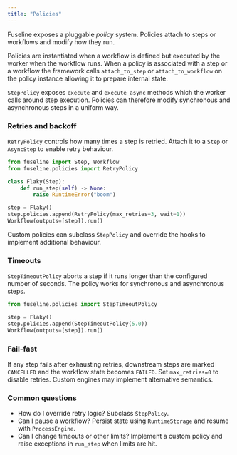 ```yaml
---
title: "Policies"
---
```


Fuseline exposes a pluggable *policy* system. Policies attach to steps or
workflows and modify how they run.

Policies are instantiated when a workflow is defined but executed by the
worker when the workflow runs.  When a policy is associated with a step or a
workflow the framework calls ``attach_to_step`` or ``attach_to_workflow`` on the
policy instance allowing it to prepare internal state.

``StepPolicy`` exposes ``execute`` and ``execute_async`` methods which the
worker calls around step execution.  Policies can therefore modify synchronous
and asynchronous steps in a uniform way.

### Retries and backoff

`RetryPolicy` controls how many times a step is retried. Attach it to a
`Step` or `AsyncStep` to enable retry behaviour.

```python
from fuseline import Step, Workflow
from fuseline.policies import RetryPolicy

class Flaky(Step):
    def run_step(self) -> None:
        raise RuntimeError("boom")

step = Flaky()
step.policies.append(RetryPolicy(max_retries=3, wait=1))
Workflow(outputs=[step]).run()
```

Custom policies can subclass `StepPolicy` and override the hooks to
implement additional behaviour.

### Timeouts

`StepTimeoutPolicy` aborts a step if it runs longer than the configured
number of seconds.  The policy works for synchronous and asynchronous steps.

```python
from fuseline.policies import StepTimeoutPolicy

step = Flaky()
step.policies.append(StepTimeoutPolicy(5.0))
Workflow(outputs=[step]).run()
```

### Fail-fast

If any step fails after exhausting retries, downstream steps are marked
`CANCELLED` and the workflow state becomes `FAILED`. Set `max_retries=0`
to disable retries. Custom engines may implement alternative semantics.

### Common questions

- How do I override retry logic?  Subclass `StepPolicy`.
- Can I pause a workflow?  Persist state using `RuntimeStorage` and resume
  with `ProcessEngine`.
- Can I change timeouts or other limits?  Implement a custom policy and
  raise exceptions in `run_step` when limits are hit.
